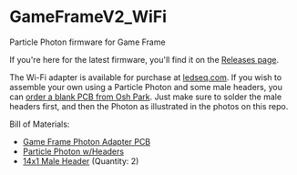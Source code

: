 # GameFrameV2_WiFi
Particle Photon firmware for Game Frame

If you're here for the latest firmware, you'll find it on the [Releases page](https://github.com/Jerware/GameFrameV2_WiFi/releases).

The Wi-Fi adapter is available for purchase at [ledseq.com](http://www.ledseq.com). If you wish to assemble your own using a Particle Photon and some male headers, you can [order a blank PCB from Osh Park](https://oshpark.com/shared_projects/A1xRM1Wa). Just make sure to solder the male headers first, and then the Photon as illustrated in the photos on this repo.

Bill of Materials:
* [Game Frame Photon Adapter PCB](https://oshpark.com/shared_projects/A1xRM1Wa)
* [Particle Photon w/Headers](https://store.particle.io/)
* [14x1 Male Header](http://www.digikey.com/product-detail/en/PRPC014SAAN-RC/S1011EC-14-ND/2775240) (Quantity: 2)
